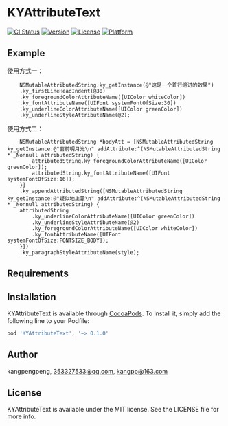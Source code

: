 # KYAttributeText

[![CI Status](https://img.shields.io/travis/kangpengpeng/KYAttributeText.svg?style=flat)](https://travis-ci.org/kangpengpeng/KYAttributeText)
[![Version](https://img.shields.io/cocoapods/v/KYAttributeText.svg?style=flat)](https://cocoapods.org/pods/KYAttributeText)
[![License](https://img.shields.io/cocoapods/l/KYAttributeText.svg?style=flat)](https://cocoapods.org/pods/KYAttributeText)
[![Platform](https://img.shields.io/cocoapods/p/KYAttributeText.svg?style=flat)](https://cocoapods.org/pods/KYAttributeText)

## Example

使用方式一：
```
    NSMutableAttributedString.ky_getInstance(@"这是一个首行缩进的效果")
    .ky_firstLineHeadIndent(@30)
    .ky_foregroundColorAttributeName([UIColor whiteColor])
    .ky_fontAttributeName([UIFont systemFontOfSize:30])
    .ky_underlineColorAttributeName([UIColor greenColor])
    .ky_underlineStyleAttributeName(@2);
```

使用方式二：
```
    NSMutableAttributedString *bodyAtt = [NSMutableAttributedString ky_getInstance:@"窗前明月光\n" addAttribute:^(NSMutableAttributedString * _Nonnull attributedString) {
        attributedString.ky_foregroundColorAttributeName([UIColor greenColor]);
        attributedString.ky_fontAttributeName([UIFont systemFontOfSize:16]);
    }]
    .ky_appendAttributedString([NSMutableAttributedString ky_getInstance:@"疑似地上霜\n" addAttribute:^(NSMutableAttributedString * _Nonnull attributedString) {
    attributedString
        .ky_underlineColorAttributeName([UIColor greenColor])
        .ky_underlineStyleAttributeName(@2)
        .ky_foregroundColorAttributeName([UIColor whiteColor])
        .ky_fontAttributeName([UIFont systemFontOfSize:FONTSIZE_BODY]);
    }])
    .ky_paragraphStyleAttributeName(style);
```

## Requirements

## Installation

KYAttributeText is available through [CocoaPods](https://cocoapods.org). To install
it, simply add the following line to your Podfile:

```ruby
pod 'KYAttributeText', '~> 0.1.0'
```

## Author

kangpengpeng, 353327533@qq.com, kangpp@163.com

## License

KYAttributeText is available under the MIT license. See the LICENSE file for more info.
